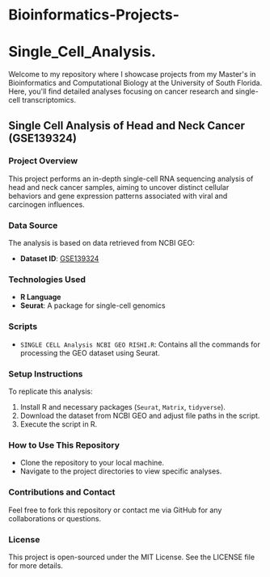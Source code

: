 # Bioinformatics-Projects-
# Single_Cell_Analysis.


Welcome to my repository where I showcase projects from my Master's in Bioinformatics and Computational Biology at the University of South Florida. Here, you'll find detailed analyses focusing on cancer research and single-cell transcriptomics.

## Single Cell Analysis of Head and Neck Cancer (GSE139324)

### Project Overview
This project performs an in-depth single-cell RNA sequencing analysis of head and neck cancer samples, aiming to uncover distinct cellular behaviors and gene expression patterns associated with viral and carcinogen influences.

### Data Source
The analysis is based on data retrieved from NCBI GEO:
- **Dataset ID**: [GSE139324](https://www.ncbi.nlm.nih.gov/geo/query/acc.cgi?acc=GSE139324)

### Technologies Used
- **R Language**
- **Seurat**: A package for single-cell genomics

### Scripts
- `SINGLE CELL Analysis NCBI GEO RISHI.R`: Contains all the commands for processing the GEO dataset using Seurat.

### Setup Instructions
To replicate this analysis:
1. Install R and necessary packages (`Seurat`, `Matrix`, `tidyverse`).
2. Download the dataset from NCBI GEO and adjust file paths in the script.
3. Execute the script in R.

### How to Use This Repository
- Clone the repository to your local machine.
- Navigate to the project directories to view specific analyses.

### Contributions and Contact
Feel free to fork this repository or contact me via GitHub for any collaborations or questions.

### License
This project is open-sourced under the MIT License. See the LICENSE file for more details.
